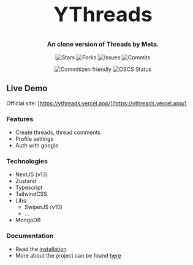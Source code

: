 <h1 align="center" style="font-size: 54px">YThreads</h1>

<p align="center" style="font-size: 16px"><strong>An clone version of Threads by Meta.</strong></p>

<p align="center">
  <img alt="Stars" src="https://badgen.net/github/stars/yuran1811/threads-clone">
  <img alt="Forks" src="https://badgen.net/github/forks/yuran1811/threads-clone">
  <img alt="Issues" src="https://badgen.net/github/issues/yuran1811/threads-clone">
  <img alt="Commits" src="https://badgen.net/github/commits/yuran1811/threads-clone">
</p>
<p align="center">
  <img alt="Commitizen friendly" src="https://img.shields.io/badge/commitizen-friendly-brightgreen.svg">
  <img alt="OSCS Status" src="https://www.oscs1024.com/platform/badge/yuran1811/threads-clone.svg?size=small">
</p>

## Live Demo

Official site: [https://ythreads.vercel.app/](https://ythreads.vercel.app/)

### Features

- Create threads, thread comments
- Profile settings
- Auth with google

### Technologies

- NextJS (v13)
- Zustand
- Typescript
- TailwindCSS
- Libs:
  - SwiperJS (v10)
  - ...
- MongoDB

### Documentation

- Read the [installation]()
- More about the project can be found [here](./md/)
